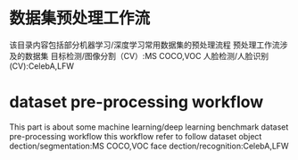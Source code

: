 # 数据集预处理工作流
该目录内容包括部分机器学习/深度学习常用数据集的预处理流程
预处理工作流涉及的数据集
目标检测/图像分割（CV）:MS COCO,VOC
人脸检测/人脸识别(CV):CelebA,LFW

# dataset pre-processing workflow
This part is about some machine learning/deep learning benchmark dataset pre-processing workflow
this workflow refer to follow dataset
object dection/segmentation:MS COCO,VOC
face dection/recognition:CelebA,LFW